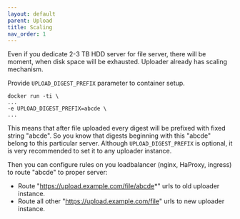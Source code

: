 ```yaml
---
layout: default
parent: Upload
title: Scaling
nav_order: 1
---
```


Even if you dedicate 2-3 TB HDD server for file server, there will be moment, when disk space will be exhausted.
Uploader already has scaling mechanism.

Provide `UPLOAD_DIGEST_PREFIX` parameter to container setup.

```
docker run -ti \
...
-e UPLOAD_DIGEST_PREFIX=abcde \
...
```

This means that after file uploaded every digest will be prefixed with fixed string "abcde".
So you know that digests beginning with this "abcde" belong to this particular server.
Although `UPLOAD_DIGEST_PREFIX` is optional, it is very recommended to set it to any uploader instance.

Then you can configure rules on you loadbalancer (nginx, HaProxy, ingress) to route "abcde" to proper server:

- Route "https://upload.example.com/file/abcde*" urls to old uploader instance.
- Route all other "https://upload.example.com/file" urls to new uploader instance.